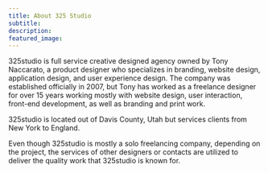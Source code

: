 ```yaml
---
title: About 325 Studio
subtitle: 
description: 
featured_image:
---
```


325studio is full service creative designed agency owned by Tony Naccarato, a product designer who specializes in branding, website design, application design, and user experience design. The company was established officially in 2007, but Tony has worked as a freelance designer for over 15 years working mostly with website design, user interaction, front-end development, as well as branding and print work.

325studio is located out of Davis County, Utah but services clients from New York to England.

Even though 325studio is mostly a solo freelancing company, depending on the project, the services of other designers or contacts are utilized to deliver the quality work that 325studio is known for.